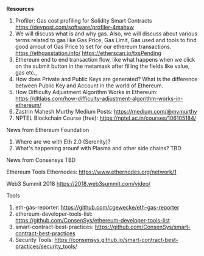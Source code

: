 <b>Resources</b>
1. Profiler: Gas cost profiling for Solidity Smart Contracts https://devpost.com/software/profiler-4mahxw
2. We will discuss what is and why gas. Also, we will discuss about various terms related to gas like Gas Price, Gas Limit, Gas used and tools to find good amout of Gas Price to set for our ethereum transactions. 
https://ethgasstation.info/
https://etherscan.io/txsPending
3. Ethereum end to end transaction flow, like what happens when we click on the submit button in the metamask after filling the fields like value, gas etc., 
4. How does Private and Public Keys are generated? What is the difference between Public Key and Account in the world of Ethereum. 
5. How Difficulty Adjustment Algorithm Works in Ethereum: https://dltlabs.com/how-difficulty-adjustment-algorithm-works-in-ethereum/
6. Zastrin Mahesh Murthy Medium Posts: https://medium.com/@mvmurthy
7. NPTEL Blockchain Course (free): https://nptel.ac.in/courses/106105184/

News from Ethereum Foundation
1. Where are we with Eth 2.0 (Serenity)?
2. What's happening arounf with Plasma and other side chains?
TBD

News from Consensys
TBD

Ethereum Tools
Ethernodes: https://www.ethernodes.org/network/1

Web3 Summit 2018
https://2018.web3summit.com/video/

Tools
1. eth-gas-reporter: https://github.com/cgewecke/eth-gas-reporter
2. ethereum-developer-tools-list: https://github.com/ConsenSys/ethereum-developer-tools-list
3. smart-contract-best-practices: https://github.com/ConsenSys/smart-contract-best-practices
4. Security Tools: https://consensys.github.io/smart-contract-best-practices/security_tools/
